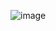 ![image](https://github.com/Jason89967/EC2024/assets/162284478/a093ed13-754e-4d68-aaaf-4d9f95afbb02)

